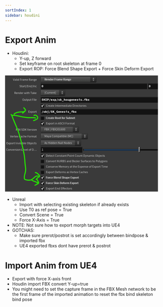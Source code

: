 ```yaml
---
sortIndex: 1
sidebar: houdini
---
```


# Export Anim

- Houdini:
  - Y-up, Z forward
  - Set keyframe on root skeleton at frame 0
  - Export ROP: Force Blend Shape Export + Force Skin Deform Export

![](../assets/hou-rop-fbx-xport.png)

- Unreal
  - Import with selecting existing skeleton if already exists
  - Use T0 as ref pose = True
  - Convert Scene = True
  - Force X-Axis = True
- NOTE: Not sure how to export morph targets into UE4
- GOTCHAS:
  - Make sure prerot/postrot is set accordingly between bindpose & imported fbx
  - UE4 exported fbxs dont have prerot & postrot

# Import Anim from UE4

- Export with force X-axis front
- Houdin import FBX convert Y-up=true
- You might need to set the capture frame in the FBX Mesh network to be the first frame of the imported animation to reset the fbx bind skeleton bind pose
